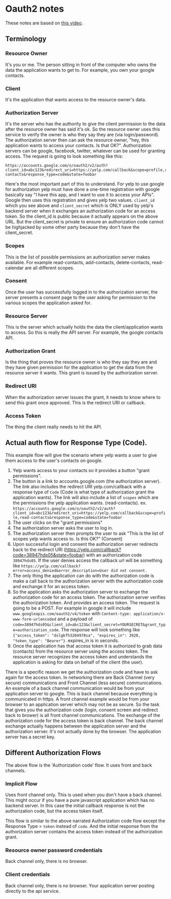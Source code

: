 # Oauth2 notes
These notes are based on [this video](https://www.youtube.com/watch?v=996OiexHze0).

## Terminology

### Resource Owner
It's you or me. The person sitting in front of the computer who owns the data the application wants to get to. For example, you own your google contacts.

### Client
It's the application that wants access to the resource owner's data.

### Authorization Server
It's the server who has the authority to give the client permission to the data after the resource owner has said it's ok. So the resource owner uses this
service to verify the owner is who they say they are (via login/password). The authorization server then can ask the resource owner, "hey, this application
wants to access your contacts. Is that OK?". Authorization servers can be google, facebook, twitter, whatever can be used for granting access. The request is going to look something like this:

```
https://accounts.google.com/o/oauth2/v2/auth?client_id=abc123&redirect_uri=https://yelp.com/callback&scope=profile,read-contacts&response_type=code&state=foobar
```
Here's the most important part of this to understand. For yelp to use google for authorization yelp must have done a one-time registration with google basically
say "I have this app, and I want to use it to access your APIs". Google then uses this registration and gives yelp two values. `client_id` which you see above
and `client_secret` which is ONLY used by yelp's backend server when it exchanges an authorization code for an access token. So the client_id is public
because it actually appears on the above URL. But the client_secret is private to ensure an authorization code cannot be highjacked by some other party because
they don't have the client_secret.

### Scopes
This is the list of possible permissions an authorization server makes available. For example read-contacts, add-contacts, delete-contacts, read-calendar are all different scopes.

### Consent
Once the user has successfully logged in to the authorization server, the server presents a consent page to the user asking for permission to the various scopes the application asked for.

### Resource Server
This is the server which actually holds the data the client/application wants to access. So this is really the API server. For example, the google contacts API.

### Authorization Grant
Is the thing that proves the resource owner is who they say they are and they have given permission for the application to get the data from the resource server
it wants. This grant is issued by the authorization server.

### Redirect URI
When the authorization server issues the grant, it needs to know where to send this grant once approved. This is the redirect URI or callback. 

### Access Token
The thing the client really needs to hit the API.

## Actual auth flow for Response Type (Code).
This example flow will give the scenario where yelp wants a user to give them access to the user's contacts on google.

1. Yelp wants access to your contacts so it provides a button "grant permissions".
1. The button is a link to accounts.google.com (the authorization server). The link also includes the redirect URI yelp.com/callback with a response type of `Code` (Code is what type of authorization grant the application wants). The link will also include a list of `scopes` which are the permissions the yelp
application wants. (read-contacts). ex. `https://accounts.google.com/o/oauth2/v2/auth?client_id=abc123&redirect_uri=https://yelp.com/callback&scope=profile,read-contacts&response_type=code&state=foobar`
1. The user clicks on the "grant permissions"
1. The authorization server asks the user to log in.
1. The authorization server then prompts the user to ask "This is the list of scopes yelp wants access to. Is this OK?" (Consent)
1. Upon successful login and consent the authorization server redirects back to the redirect URI (https://yelp.com/callback?code=38947hds05&state=foobar) with an authorization code `38947hds05`. If the user denies access the callback url will be something like `https://yelp.com/callback?error=access_denied&error_description=User did not consent.`
1. The only thing the application can do with the authorization code is make a call back to the authorization server with the authorization code and exchange it for an access token.
1. So the application asks the authorization server to exchange the authorization code for an access token. The authorization server verifies the authorization token. And provides an access token. The request is going to be a POST. For example in google it will include `www.googleapis.com/oauth2/v4/token` with `Content-type: application/x-www-form-urlencoded` and a payload of `code=38947hds05&client_id=abc123&client_secret=YOURSECRET&grant_type=authorization_code`. The response will look something like `{"access_token": "dslgkfh3204978sa", "expires_in": 3920, "token_type": "Bearer"}`. expires_in is in seconds.
1. Once the application has that access token it is authorized to grab data (contacts) from the resource server using the access token. The resource server recognizes the access token and understands the application is asking for data on behalf of the client (the user).

There is a specific reason we get the authorization code and have to ask again for the access token. In networking there are Back Channel (very secure) communications and Front Channel (less secure) communications. An example of a back channel communication would be from your application server to google. This
is back channel because everything is communicated in https. A front channel example would be from your browser to an application server which may not be as secure. So the task that gives you the authorization code (login, consent screen and redirect back to brower) is all front channel communications. The exchange of the authorization code for the access token is back channel. The back channel exchange actually happens between the application server and the authorization server. It's not actually done by the browser. The application server has a secret key.

## Different Authorization Flows
The above flow is the 'Authorization code' flow. It uses front and back channels.

### Implicit Flow
Uses front channel only. This is used when you don't have a back channel. This might occur if you have a pure javascript application which has no backend server.
In this case the initial callback response is not the authorization code, but the access token itself.

This flow is similar to the above narrated Authorization code flow except the Response Type = `token` instead of `code`. And the initial response from the authorization server contains the access token instead of the authorization grant.

### Resource owner password credentials
Back channel only, there is no browser.

### Client credentials
Back channel only, there is no browser. Your application server posting directly to the api service.
